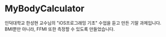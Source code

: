 # MyBodyCalculator
인덕대학교 한성현 교수님의 "iOS프로그래밍 기초" 수업을 듣고 만든 기말 과제입니다.
BMI뿐만 아니라, FFMI 또한 측정할 수 있도록 만들었습니다.
